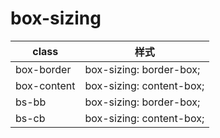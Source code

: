 # box-sizing

|class			|样式										|
|--					|--											|
|box-border	|box-sizing: border-box;|
|box-content|box-sizing: content-box;|
|bs-bb			|box-sizing: border-box;|
|bs-cb			|box-sizing: content-box;|